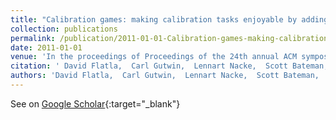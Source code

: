 ```yaml
---
title: "Calibration games: making calibration tasks enjoyable by adding motivating game elements"
collection: publications
permalink: /publication/2011-01-01-Calibration-games-making-calibration-tasks-enjoyable-by-adding-motivating-game-elements
date: 2011-01-01
venue: 'In the proceedings of Proceedings of the 24th annual ACM symposium on User interface software and technology'
citation: ' David Flatla,  Carl Gutwin,  Lennart Nacke,  Scott Bateman,  Regan Mandryk, &quot;Calibration games: making calibration tasks enjoyable by adding motivating game elements.&quot; In the proceedings of Proceedings of the 24th annual ACM symposium on User interface software and technology, 2011.'
authors: 'David Flatla,  Carl Gutwin,  Lennart Nacke,  Scott Bateman,  Regan Mandryk'
---
```

See on [Google Scholar](https://scholar.google.com/scholar?q=Calibration+games:+making+calibration+tasks+enjoyable+by+adding+motivating+game+elements){:target="_blank"}